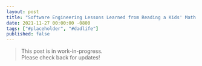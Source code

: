 ```yaml
---
layout: post
title: "Software Engineering Lessons Learned from Reading a Kids' Math Book"
date: 2021-11-27 00:00:00 -0800
tags: ["#placeholder", "#dadlife"]
published: false
---
```


> This post is in work-in-progress.\
> Please check back for updates!
